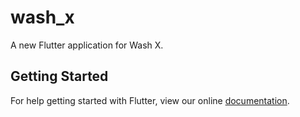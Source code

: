 # wash_x

A new Flutter application for Wash X.

## Getting Started

For help getting started with Flutter, view our online
[documentation](https://flutter.io/).
